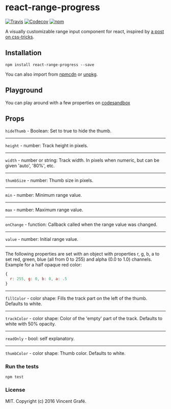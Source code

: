 react-range-progress
=======================

[![Travis](https://img.shields.io/travis/vgrafe/react-range-progress.svg?maxAge=2592000)](https://travis-ci.org/vgrafe/react-range-progress) [![Codecov](https://img.shields.io/codecov/c/github/vgrafe/react-range-progress.svg?maxAge=2592000)](https://codecov.io/gh/vgrafe/react-range-progress) [![npm](https://img.shields.io/npm/dt/react-range-progress.svg?maxAge=2592000)](https://www.npmjs.com/package/react-range-progress)

A visually customizable range input component for react, inspired by [a post on css-tricks](https://css-tricks.com/custom-interactive-range-inputs/).

## Installation

```
npm install react-range-progress --save
```

You can also import from [npmcdn](https://npmcdn.com/react-range-progress) or [unpkg](https://unpkg.com/react-range-progress).

## Playground

You can play around with a few properties on [codesandbox](https://codesandbox.io/s/JqRpW8Mw2)

## Props

`hideThumb` - Boolean: Set to true to hide the thumb.

---

`height` - number: Track height in pixels.

---

`width` - number or string: Track width. In pixels when numeric, but can be given 'auto', '80%', etc.

---

`thumbSize` - number: Thumb size in pixels.

---

`min` - number: Minimum range value.

---

`max` - number: Maximum range value.

---

`onChange` - function: Callback called when the range value was changed.

---

`value` - number: Initial range value.

---

The following properties are set with an object with properties r, g, b, a to set red, green, blue (all from 0 to 255) and alpha (0.0 to 1.0) channels. Example for a half opaque
red color:
```js
{
  r: 255, g: 0, b: 0, a: .5
}
```

---

`fillColor` - color shape: Fills the track part on the left of the thumb. Defaults to white.

---

`trackColor` - color shape: Color of the 'empty' part of the track. Defaults to white with 50% opacity.

---
`readOnly` - bool: self explanatory.

---

`thumbColor` - color shape: Thumb color. Defaults to white.


### Run the tests

```
npm test
```

### License

MIT. Copyright (c) 2016 Vincent Grafé.
